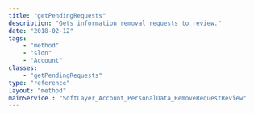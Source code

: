 ```yaml
---
title: "getPendingRequests"
description: "Gets information removal requests to review."
date: "2018-02-12"
tags:
    - "method"
    - "sldn"
    - "Account"
classes:
    - "getPendingRequests"
type: "reference"
layout: "method"
mainService : "SoftLayer_Account_PersonalData_RemoveRequestReview"
---
```

